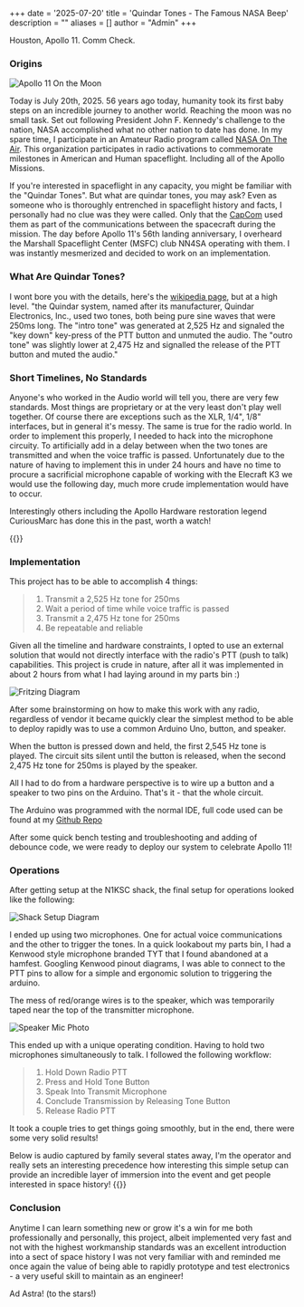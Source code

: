 +++
date = '2025-07-20'
title = 'Quindar Tones - The Famous NASA Beep'
description = ""
aliases = []
author = "Admin"
+++

Houston, Apollo 11. Comm Check.

### Origins

![Apollo 11 On the Moon](https://external-content.duckduckgo.com/iu/?u=https%3A%2F%2Fblog.sciencemuseum.org.uk%2Fwp-content%2Fuploads%2F2019%2F07%2FApollo-11-astronaut-Buzz-Aldrin-stands-next-to-a-flag-on-the-moon-on-July-20-1969.-NASA-960x600.jpg&f=1&nofb=1&ipt=1ec5e6eb4c51dd717d5a49cb8902c99a1e689c7b6b93e27793190bb2df62fab8)

Today is July 20th, 2025. 56 years ago today, humanity took its first baby steps on an incredible journey to another world. Reaching the moon was no small task. Set out following President John F. Kennedy's challenge to the nation, NASA accomplished what no other nation to date has done. In my spare time, I participate in an Amateur Radio program called [NASA On The Air](https://nasaontheair.wordpress.com/). This organization participates in radio activations to commemorate milestones in American and Human spaceflight. Including all of the Apollo Missions.

If you're interested in spaceflight in any capacity, you might be familiar with the "Quindar Tones". But what are quindar tones, you may ask? Even as someone who is thoroughly entrenched in spaceflight history and facts, I personally had no clue was they were called. Only that the [CapCom](https://en.wikipedia.org/wiki/Flight_controller) used them as part of the communications between the spacecraft during the mission. The day before Apollo 11's 56th landing anniversary, I overheard the Marshall Spaceflight Center (MSFC) club NN4SA operating with them. I was instantly mesmerized and decided to work on an implementation.

### What Are Quindar Tones?
I wont bore you with the details, here's the [wikipedia page](https://en.wikipedia.org/wiki/Quindar_tones), but at a high level.
"the Quindar system, named after its manufacturer, Quindar Electronics, Inc., used two tones, both being pure sine waves that were 250ms long. The "intro tone" was generated at 2,525 Hz and signaled the "key down" key-press of the PTT button and unmuted the audio. The "outro tone" was slightly lower at 2,475 Hz and signalled the release of the PTT button and muted the audio."


### Short Timelines, No Standards

Anyone's who worked in the Audio world will tell you, there are very few standards. Most things are proprietary or at the very least don't play well together. Of course there are exceptions such as the XLR, 1/4", 1/8" interfaces, but in general it's messy. The same is true for the radio world. In order to implement this properly, I needed to hack into the microphone circuity. To artificially add in a delay between when the two tones are transmitted and when the voice traffic is passed. Unfortunately due to the nature of having to implement this in under 24 hours and have no time to procure a sacrificial microphone capable of working with the Elecraft K3 we would use the following day, much more crude implementation would have to occur. 

Interestingly others including the Apollo Hardware restoration legend CuriousMarc has done this in the past, worth a watch! 

{{<youtube rAAFkjYxWj4>}}


### Implementation
This project has to be able to accomplish 4 things:
> 1. Transmit a 2,525 Hz tone for 250ms
> 2. Wait a period of time while voice traffic is passed
> 3. Transmit a 2,475 Hz tone for 250ms
> 4. Be repeatable and reliable

Given all the timeline and hardware constraints, I opted to use an external solution that would not directly interface with the radio's PTT (push to talk) capabilities.
This project is crude in nature, after all it was implemented in about 2 hours from what I had laying around in my parts bin :)


![Fritzing Diagram](https://i.imgur.com/G7QYIRl.png)

After some brainstorming on how to make this work with any radio, regardless of vendor it became quickly clear the simplest method to be able to deploy rapidly was to use a common Arduino Uno, button, and speaker.

When the button is pressed down and held, the first 2,545 Hz tone is played. The circuit sits silent until the button is released, when the second 2,475 Hz tone for 250ms is played by the speaker.

All I had to do from a hardware perspective is to wire up a button and a speaker to two pins on the Arduino. That's it - that the whole circuit.

The Arduino was programmed with the normal IDE, full code used can be found at my [Github Repo](https://github.com/planetdeimos/QuindarTones)

After some quick bench testing and troubleshooting and adding of debounce code, we were ready to deploy our system to celebrate Apollo 11!


### Operations

After getting setup at the N1KSC shack, the final setup for operations looked like the following:

![Shack Setup Diagram](https://i.imgur.com/gB4YZ6V.jpeg)

I ended up using two microphones. One for actual voice communications and the other to trigger the tones. In a quick lookabout my parts bin, I had a Kenwood style microphone branded TYT that I found abandoned at a hamfest. Googling Kenwood pinout diagrams, I was able to connect to the PTT pins to allow for a simple and ergonomic solution to triggering the arduino.

The mess of red/orange wires is to the speaker, which was temporarily taped near the top of the transmitter microphone.

![Speaker Mic Photo](https://i.imgur.com/AJoSOHx.jpeg)


This ended up with a unique operating condition. Having to hold two microphones simultaneously to talk. I followed the following workflow:
>1. Hold Down Radio PTT
>2. Press and Hold Tone Button
>3. Speak Into Transmit Microphone
>4. Conclude Transmission by Releasing Tone Button
>5. Release Radio PTT

It took a couple tries to get things going smoothly, but in the end, there were some very solid results!


Below is audio captured by family several states away, I'm the operator and really sets an interesting precedence how interesting this simple setup can provide an incredible layer of immersion into the event and get people interested in space history!
{{<youtube kstWFDS7sEQ>}}



### Conclusion

Anytime I can learn something new or grow it's a win for me both professionally and personally, this project, albeit implemented very fast and not with the highest workmanship standards was an excellent introduction into a sect of space history I was not very familiar with and reminded me once again the value of being able to rapidly prototype and test electronics - a very useful skill to maintain as an engineer!

Ad Astra!
(to the stars!)
